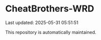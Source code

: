 # CheatBrothers-WRD

Last updated: 2025-05-31 05:51:51

This repository is automatically maintained.
